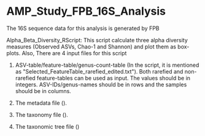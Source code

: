 # AMP_Study_FPB_16S_Analysis
The 16S sequence data for this analysis is generated by FPB

Alpha_Beta_Diversity_RScript: This script calculate three alpha diversity measures (Observed ASVs, Chao-1 and Shannon) and plot them as box-plots. Also, 
There are 4 input files for this script

1. ASV-table/feature-table/genus-count-table (In the script, it is mentioned as "Selected_FeatureTable_rarefied_edited.txt"). Both rarefied and non-rarefied feature-tables can be used as input. The values should be in integers. ASV-IDs/genus-names should be in rows and the samples should be in columns.

2. The metadata file ().
3. The taxonomy file ().
4. The taxonomic tree file ()
